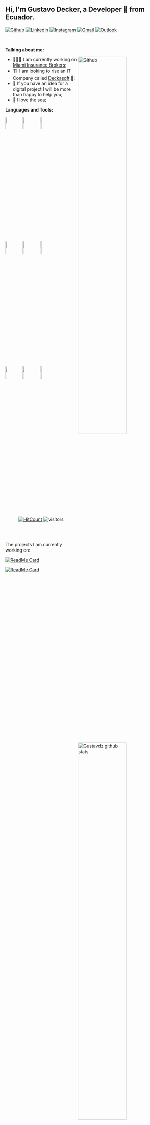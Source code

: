 <!-- Your title -->
## Hi, I'm Gustavo Decker, a Developer 🚀 from Ecuador.

<!-- Your badges
You can use the website to generate badges: https://shields.io/
-->

[![Github](https://img.shields.io/badge/-Github-000?style=flat&logo=Github&logoColor=white)](https://github.com/gustavdz)
[![Linkedin](https://img.shields.io/badge/-LinkedIn-blue?style=flat&logo=Linkedin&logoColor=white)](https://www.linkedin.com/in/gustavodeckerz/)
[![Instagram](https://img.shields.io/badge/-Instagram-c13584?style=flat&labelColor=c13584&logo=instagram&logoColor=white)](https://www.instagram.com/gustavodeckerz/)
[![Gmail](https://img.shields.io/badge/-Gmail-c14438?style=flat&logo=Gmail&logoColor=white)](mailto:gustavdz@gmail.com)
[![Outlook](https://img.shields.io/badge/-Outlook-0078D4?style=flat&logo=Microsoft-Outlook&logoColor=white)](mailto:gustav_dz@hotmail.com)

&nbsp;

<!-- Talking about you -->
**Talking about me:**

<!-- Any image aligned to the right. Beware the width -->
<img width="55%" align="right" alt="Github" src="https://raw.githubusercontent.com/onimur/.github/master/.resources/git-header.svg" />

- 👨🏽‍💻 I am currently working on [Miami Insurance Brokers](https://www.mibrk.com/);
- 🏗️ I am looking to rise an IT Company called [Deckasoft](https://www.deckasoft.com) 🤝;
- 💬 If you have an idea for a digital project I will be more than happy to help you;
- 🌊 I love the sea;

**Languages and Tools:**

<!-- Your github readme stats
You can use this api: https://github.com/anuraghazra/github-readme-stats
-->
<p>
  <a href="https://github.com/gustavdz">
    <img width="55%" align="right" alt="Gustavdz github stats" src="https://github-readme-stats.vercel.app/api?username=gustavdz&show_icons=true&title_color=fff&icon_color=79ff97&text_color=9f9f9f&bg_color=151515" />
  </a>

  <!-- Your languages and tools. Be careful with the alignment.
  You can use this sites to get logos: https://www.vectorlogo.zone or https://simpleicons.org/
  -->
  <code><img width="10%" src="https://www.vectorlogo.zone/logos/nodejs/nodejs-ar21.svg"></code>
  <code><img width="10%" src="https://www.vectorlogo.zone/logos/expressjs/expressjs-ar21.svg"></code>
  <code><img width="10%" src="https://www.vectorlogo.zone/logos/laravel/laravel-ar21.svg"></code>
  <br />
  <code><img width="10%" src="https://www.vectorlogo.zone/logos/reactjs/reactjs-ar21.svg"></code>
  <code><img width="10%" src="https://www.vectorlogo.zone/logos/angular/angular-ar21.svg"></code>
  <code><img width="10%" src="https://www.vectorlogo.zone/logos/javascript/javascript-ar21.svg"></code>
  <br />
  <code><img width="10%" src="https://www.vectorlogo.zone/logos/mysql/mysql-ar21.svg"></code>
  <code><img width="10%" src="https://www.vectorlogo.zone/logos/mongodb/mongodb-ar21.svg"></code>
  <code><img width="10%" src="https://www.vectorlogo.zone/logos/firebase/firebase-ar21.svg"></code>
</p>

<!-- Your hits or visitors
site: http://hits.dwyl.com or https://visitor-badge.glitch.me
Both apis are in trouble due to the number of requests, if you know any other to register visitors, great
-->

</br>
</br>
</br>

<p align="center">
  <a href="http://hits.dwyl.com/gustavdz/gustavdz" target="_blank">
    <img align="center" alt="HitCount" src="http://hits.dwyl.com/gustavdz/gustavdz.svg" />
  </a>
    <img align="center" alt="visitors" src="https://visitor-badge.laobi.icu/badge?page_id=gustavdz.gustavdz" />
</p>

</br>
</br>

<div><p>The projects I am currently working on: </p></div>

[![ReadMe Card](https://github-readme-stats.vercel.app/api/pin/?username=gustavdz&repo=legalconsulting)](https://github.com/gustavdz/legalconsulting)

[![ReadMe Card](https://github-readme-stats.vercel.app/api/pin/?username=gustavdz&repo=proshop)](https://github.com/gustavdz/proshop)
